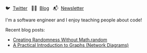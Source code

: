  🐦 &nbsp;[Twitter](https://twitter.com/healeycodes)&nbsp;&nbsp;  ✍🏻 &nbsp;[Blog](https://healeycodes.com)&nbsp;&nbsp; 📬 &nbsp;[Newsletter](https://buttondown.email/healeycodes)

I'm a software engineer and I enjoy teaching people about code!

Recent blog posts:

- [Creating Randomness Without Math.random](https://healeycodes.com/creating-randomness/)
- [A Practical Introduction to Graphs (Network Diagrams)](https://healeycodes.com/practical-intro-to-graphs/)

